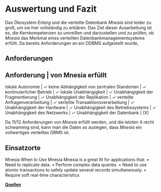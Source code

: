# Auswertung und Fazit

Das Ökosystem *Erlang* und die verteilte Datenbank *Mnesia* sind leider zu groß, um sie hier vollständig zu erklären. Das Ziel dieser Ausarbeitung ist es, die Kernkompetenzen zu umreißen und darzustellen und zu prüfen, ob *Mnesia* das Merkmal eines verteilten Datenbankmanagementsystems erfüllt. Da bereits Anforderungen an ein DDBMS aufgestellt wurde,

## Anforderungen

Anforderung | von Mnesia erfüllt
--------------------------------
lokale Autonomie | ✓
keine Abhängigkeit von zentralen Standorten | ✓
kontinuierlicher Betrieb | ✓
lokale Unabhängigkeit | ✓
Unabhängigkeit der Fragmentierung | ✓
Unabhängigkeit der Replikation | ✓
verteilte Anfragenverarbeitung | ✓
verteilte Transaktionsverarbeitung | ✓
Unabhängigkeit der Hardware | ✓
Unabhängigkeit des Betriebssystems | ✓
Unabhängigkeit des Netzwerks | ✓
Unabhängigkeit der Datenbank | (X)

Da 11/12 Anforderungen von *Mnesia* erfüllt werden, und die letzten 4 recht schwammig sind, kann man die Daten so auslegen, dass *Mnesia* ein vollwertiges verteiltes DBMS ist.

## Einsatzorte

Mnesia
When to Use Mnesia
Mnesia is a great fit for applications that:
• Need to replicate data.
• Perform complex data queries.
• Need to use atomic transactions to safely update several records simultaneously.
• Require soft real-time characteristics


[**Quellen**](./06_Literatur_Quellen.md)
